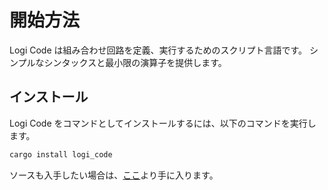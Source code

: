 # 開始方法
Logi Code は組み合わせ回路を定義、実行するためのスクリプト言語です。
シンプルなシンタックスと最小限の演算子を提供します。

## インストール
Logi Code をコマンドとしてインストールするには、以下のコマンドを実行します。
``` sh
cargo install logi_code
```

ソースも入手したい場合は、[ここ](https://github.com/Q0tzly/logi_code)より手に入ります。
